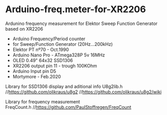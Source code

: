 # Arduino-freq.meter-for-XR2206
Ardunino frequency measurement for Elektor Sweep Function Generator based on XR2206

 * Arduino Frequency/Period counter
 * for Sweep/Function Generator (20Hz...200kHz)
 * Elektor PT nº70 - Oct.1990
 * Arduino Nano Pro - ATmega328P 5v 16MHz
 * OLED 0.49" 64x32 SSD1306
 * XR2206 output pin 11 - trough 100KOhm
 * Arduino Input pin D5
 * Mortymore - Feb.2020


Library for SSD1306 display and aditional info
U8g2lib.h
//https://github.com/olikraus/u8g2
//https://github.com/olikraus/u8g2/wiki
                                            
Library for frequency measurement                                            
FreqCount.h
//https://github.com/PaulStoffregen/FreqCount
                                            
